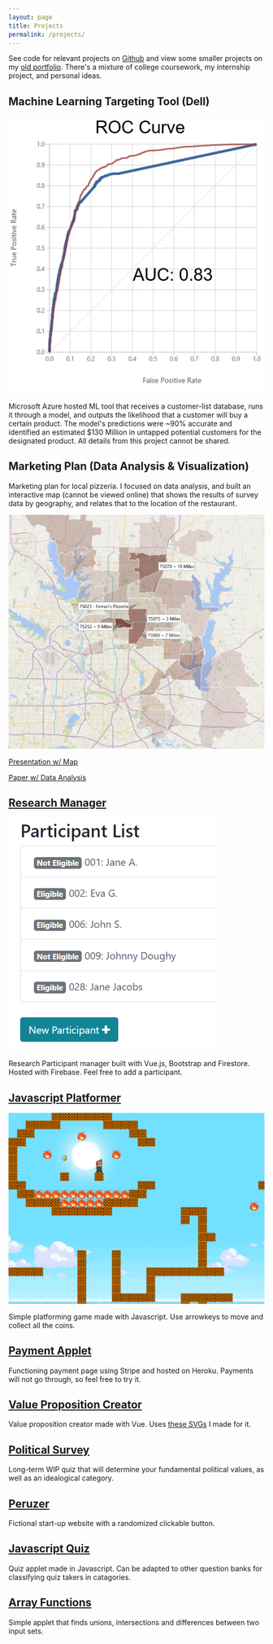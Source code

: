 ```yaml
---
layout: page
title: Projects
permalink: /projects/
---
```


See code for relevant projects on [Github](https://github.com/sidhantmathur?tab=repositories) and view some smaller projects on my [old portfolio](https://sidhantmathur.github.io/bootstrapportfolio/). There's a mixture of college coursework, my internship project, and personal ideas. 

## Machine Learning Targeting Tool (Dell)

![Model Accuracy Results](images/roc.PNG)

Microsoft Azure hosted ML tool that receives a customer-list database, runs it through a model, and outputs the likelihood that a customer will buy a certain product. The model's predictions were ~90% accurate and identified an estimated $130 Million in untapped potential customers for the designated product. All details from this project cannot be shared. 

## Marketing Plan (Data Analysis & Visualization)

Marketing plan for local pizzeria. I focused on data analysis, and built an interactive map (cannot be viewed online) that shows the results of survey data by geography, and relates that to the location of the restaurant. 

[![Video Link](images/map1.PNG)](https://youtu.be/pTh-VVAm5oo?t=13)

[Presentation w/ Map](images/marketingpresentation.pdf)

[Paper w/ Data Analysis](images/marketingplan.pdf)

## [Research Manager](https://research-participant-tracker.firebaseapp.com/#/)

![Research Manager Screenshot](images/research1.png)

Research Participant manager built with Vue.js, Bootstrap and Firestore. Hosted with Firebase. Feel free to add a participant. 

## [Javascript Platformer](https://sidhantmathur.github.io/Platforming-Game/)

![Platformer Screenshot](images/platformer.png)

Simple platforming game made with Javascript. Use arrowkeys to move and collect all the coins. 

## [Payment Applet](https://rocky-caverns-94159.herokuapp.com/)

Functioning payment page using Stripe and hosted on Heroku. Payments will not go through, so feel free to try it. 

## [Value Proposition Creator](https://sidhantmathur.github.io/valueprop-creator/)

Value proposition creator made with Vue. Uses [these SVGs](https://github.com/sidhantmathur/ValueProp-SVGs) I made for it. 

## [Political Survey](https://sidhantmathur.github.io/Political-Values-Survey/)

Long-term WIP quiz that will determine your fundamental political values, as well as an idealogical category. 

## [Peruzer](https://sidhantmathur.github.io/Peruzer/)

Fictional start-up website with a randomized clickable button. 

## [Javascript Quiz](https://sidhantmathur.github.io/JS-Quiz/)

Quiz applet made in Javascript. Can be adapted to other question banks for classifying quiz takers in catagories. 

## [Array Functions](https://sidhantmathur.github.io/Array-Functions/)

Simple applet that finds unions, intersections and differences between two input sets. 
